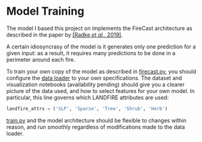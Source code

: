 # Model Training

The model I based this project on implements the FireCast architecture as described
in the paper by [[Radke *et al.*, 2019]](https://www.ijcai.org/Proceedings/2019/636).

A certain idiosyncrasy of the model is it generates only one prediction for a given
input: as a result, it requires many predictions to be done in a perimeter around
each fire.

To train your own copy of the model as described in [firecast.py](firecast.py),
you should configure the [data loader](wildfire_data_loader.py) to your own
specifications. The dataset and visualization notebooks (availability pending)
should give you a clearer picture of the data used, and how to select features
for your own model. In particular, this line governs which LANDFIRE attributes
are used:

```python
landfire_attrs = ('SLP', 'Sparse', 'Tree', 'Shrub', 'Herb')
```

[train.py](train.py) and the model architecture should be flexible to changes
within reason, and run smoothly regardless of modifications made to the data loader.